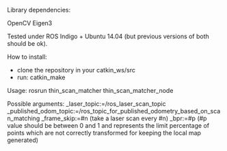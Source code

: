Library dependencies:

OpenCV
Eigen3

Tested under ROS Indigo + Ubuntu 14.04 (but previous versions of both should be ok).

How to install:

* clone the repository in your catkin_ws/src
* run: catkin_make

Usage: rosrun thin_scan_matcher thin_scan_matcher_node 

Possible arguments:
_laser_topic:=/ros_laser_scan_topic
_published_odom_topic:=/ros_topic_for_published_odometry_based_on_scan_matching
_frame_skip:=#n (take a laser scan every #n)
_bpr:=#p (#p value should be between 0 and 1 and represents the limit percentage of points which are not correctly transformed for keeping the local map generated)

